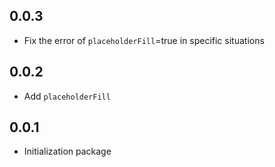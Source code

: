 ## 0.0.3

* Fix the error of `placeholderFill`=true in specific situations

## 0.0.2

* Add `placeholderFill`

## 0.0.1

* Initialization package
